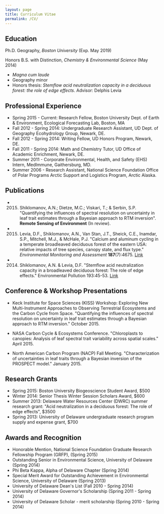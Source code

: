 ```yaml
---
layout: page
title: Curriculum Vitae
permalink: /CV/
---
```


## Education
Ph.D. Geography, *Boston University* (Exp. May 2019)

Honors B.S. with Distinction, *Chemistry & Environmental Science* (May 2014)
* *Magna cum laude*
* Geography minor
* Honors thesis: *Stemflow acid neutralization capacity in a deciduous forest: 
  the role of edge effects*. Advisor: Delphis Levia

## Professional Experience

* Spring 2015 - Current: Research Fellow, Boston University Dept. of Earth & 
  Environment, Ecological Forecasting Lab, Boston, MA
* Fall 2012 - Spring 2014: Undergraduate Research Assistant, UD Dept. of 
  Geography Ecohydrology Group, Newark, DE.
* Fall 2012 - Spring 2014: Writing Fellow, UD Honors Program, Newark, DE.
* Fall 2011 - Spring 2014: Math and Chemistry Tutor, UD Office of Academic 
  Enrichment, Newark, DE.
* Summer 2011 - Corporate Environmental, Health, and Safety (EHS) Intern, 
  MedImmune, Gaithersburg, MD.
* Summer 2006 - Research Assistant, National Science Foundation Office of 
  Polar Programs Arctic Support and Logistics Program, Arctic Alaska.


## Publications

* 2015. Shiklomanov, A.N.; Dietze, M.C.; Viskari, T.; & Serbin, S.P. "Quantifying the influences 
of spectral resolution on uncertainty in leaf trait estimates through a Bayesian approach to 
RTM inversion". **Remote Sensing of Environment** (In review).

* 2015. Levia, D.F.,  Shiklomanov, A.N., Van Stan, J.T., Sheick, C.E., Inamdar, S.P., Mitchell, 
M.J., & McHale, P.J. "Calcium and aluminum cycling in a temperate broadleaved 
deciduous forest of the eastern USA: relative impacts of tree species, canopy state, and 
flux type." *Environmental Monitoring and Assessment* **187**(7):4675. 
[Link]()

* 2014. Shiklomanov, A.N. & Levia, D.F. "Stemflow acid neutralization capacity in a broadleaved 
deciduous forest: The role of edge effects." Environmental Pollution 193:45-53. [Link]()


## Conference & Workshop Presentations

* Keck Institute for Space Sciences (KISS) Workshop: Exploring New 
  Multi-Instrument Approaches to Observing Terrestrial Ecosystems and the 
  Carbon Cycle from Space.  "Quantifying the influences of spectral resolution 
  on uncertainty in leaf trait estimates through a Bayesian approach to RTM 
  inversion." October 2015.

* NASA Carbon Cycle & Ecosystems Conference. "Chloroplasts to canopies: 
  Analysis of leaf spectral trait variability across spatial scales." April 
  2015.

* North American Carbon Program (NACP) Fall Meeting. "Characterization of 
  uncertainties in leaf traits through a Bayesian inversion of the PROSPECT 
  model." January 2015. 


## Research Grants

* Spring 2015: Boston University Biogeoscience Student Award, $500
* Winter 2014: Senior Thesis Winter Session Scholars Award, $600
* Summer 2013: Delaware Water Resources Center (DWRC) summer research grant: 
  "Acid neutralization in a deciduous forest: The role of edge effects", $3500
* Spring 2013: University of Delaware undergraduate research program supply 
  and expense grant, $700


## Awards and Recognition

* Honorable Mention, National Science Foundation Graduate Research Fellowship 
  Program (GRFP), (Spring 2015)
* Outstanding Senior in Environmental Science, University of Delaware (Spring 
  2014)
* Phi Beta Kappa, Alpha of Delaware Chapter (Spring 2014)
* Special Merit Award for Outstanding Achievement in Environmental Science, 
  University of Delaware (Spring 2013)
* University of Delaware Dean's List (Fall 2010 - Spring 2014)
* University of Delaware Governor's Scholarship (Spring 2011 - Spring 2014)
* University of Delaware Scholar - merit scholarship (Spring 2010 - Spring 
  2014)
